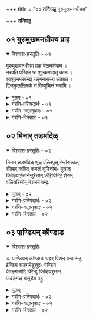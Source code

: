 +++
title = "०० **तनिगळु** गुरुमुखमनधीक्य"

+++
**तनिगळु**

  

## ०१ गुरुमुखमनधीक्य प्राह

<details open><summary>विश्वास-प्रस्तुतिः - ०१</summary>

गुरुमुखमनधीक्य प्राह वेदानशेषान् ।  
नरपति परिक्ल् प्तं शुल्कमादातु कामः ।  
श्वशुरममरवन्द्यं रङ्गनाथस्य साक्षात् ।  
द्विजकुलतिलकं शं विष्णुचित्तं नमामि ॥
</details>

<details><summary>मूलम् - ०१</summary>

गुरुमुखमनधीक्य प्राह वेदानशेषान् ।  
नरपति परिक्ल् प्तं शुल्कमादातु कामः ।  
श्वशुरममरवन्द्यं रङ्गनाथस्य साक्षात् ।  
द्विजकुलतिलकं शं विष्णुचित्तं नमामि ॥
</details>

<details><summary>गरणि-प्रतिपदार्थः - ०१</summary>

नरपति= पाण्ड्यराजनाद वल्लभदेवनु, परिक्ल् प्तं= गॊत्तुमाडिद्द, शुल्कं= सम्भावनॆयन्नु, आदातु= पडॆयलु, कामः= इष्टपट्टवनागि, गुरुमुखं= गुरुविन मूल, अनधीक्य= कलियदॆये. वेदान्= वेदगळन्नु, अशेषान्= पूर्तियागि \(शेषविल्लदॆये\), प्राह=हेळिद, \(मत्तु\), अमरवन्द्यं= देवतॆगळिन्द वन्दितनाद, साक्षात् रङ्गनाथस्य= श्रीरङ्गनाथनिगॆये, श्वशुरं=\(हॆण्णुकॊट्ट\)मावनागि, \(रङ्गनाथस्य=श्रीरङ्गनाथनिगॆ, श्वशुरं=हॆण्णुकॊट्त मावनागि, साक्षात्=स्वतः, अमरवन्द्यं=देवतॆगळिन्द वन्दितनाद-ऎन्दू अर्थ माडुत्तारॆ\), द्विजकुलतिलकं= ब्राह्मणकुलक्कॆ तिलकप्रायनाद, तं=आ, विष्णुचित्तं=विष्णुचित्तरन्नु, नमामि-नमस्करिसुत्तेनॆ.
</details>

<details><summary>गरणि-गद्यानुवादः - ०१</summary>

पाण्ड्यराजनाद वल्लभदवनु गॊत्तुमाडिद्द सम्भावनॆयन्नु पडॆयबेकॆन्दु आशिसि, गुरुविन मूलक कलियदॆये वेदगलन्नॆल्ला पूर्तियागि हेळिद, मत्तु देववन्दितनाद श्रीरङ्गनाथस्वामिगॆ स्वयं हॆण्णुकॊट्ट मावनाद ब्राह्मण कुलतिलकनाद आ विष्णुचित्तरन्नु नमस्करिसुत्तेनॆ.
</details>

<details><summary>गरणि-विस्तारः - ०१</summary>

ई तनियन्नु नाथमुनिगळु करुणिसिद्दु. तनियल्लि ऎरडु भागगळीवॆ. ऎरडू ऎरडु सत्यकतॆगळन्नु हेळुत्तवॆ.

मॊदलकतॆ-- वल्लभदेव निष्ठावन्तनाद राजनागिद्द. तन्न प्रजॆगळ योगक्षेमवन्नू, तन्न आडळीतद विषयदल्लि प्रजॆगळ अभिप्रायवन्नू स्वतः तिळिदुकॊळ्ळबेकॆम्ब सुद्देशदिन्द, प्रतिरात्रियू वेष मरॆसिकॊण्डु नगरदल्लि सुत्ताडुत्तिद्द. ऒन्दु रात्रि ऒन्दु मनॆय हॊर जगुलिय मेलॆ ब्राह्मणनॊब्ब मलगिद्दद्दु कण्ड. अल्लि मलगिरलु कारणवेनु ऎन्दु केळिद. अदक्कॆ ब्राह्मणनॆन्द-”मळॆगालद नाल्कु तिङ्गळ सुखक्कागि उळिद ऎण्टु तिङ्गळु दुडिदु सम्पादिसबेकु. रात्रियन्नु सुखवागि कळॆयलु हगलु श्रमिसबेकु. मुप्पिनल्लि सुखजीवन नडसलु यौवनदल्लि दुडिदु हण शेखरिसबेकु. हागॆये परलोकवन्नु हॊन्दि सुखवागिरुदक्कोस्कर ई जन्मदल्लि परतत्त्ववन्नु आराधिसबेकु.” राजनिगॆ ज्ञानोईदयवायितु. आ परतत्त्व यावुदु? अदन्नु आश्रयिसुवुदु हेगॆ? ई विषयवन्नु इत्यर्थ माडिकॊळ्ळलु ऒन्दु विद्वत्सभॆयन्नु एर्पडिसिद. अल्लि तीर्मानवादन्तॆ नडॆदुकॊळ्ळुवुदॆन्दु निर्धरिसिद. दॊड्ड सभामण्टप सिद्धवायितु. अदर मुन्दॆ ऎत्तरवाद कम्ब. अदर तुदियल्लि हणद गण्टन्नु कट्टिसिद. आमेलॆ, “परतत्त्व-समस्यॆयन्नु बिडिसुव विद्वांसनिगॆ ई हणद गण्टु” ऎन्दु देशदल्लॆल्ला सारिसिद. ई आह्वान विष्णुचित्तरिगू बन्तु. आदरॆ, अवरिगॆ भगवत्कैङ्कर्यवॊन्दे मुख्यवागित्तु. हणवागलि, हॆसरागलि अल्ल. आद्दरिन्द, तन्न आराध्यदैववाद वटपत्रशायिय सेवॆयन्नु नडसिकॊण्डु निश्चिन्तरादरु. अन्दु रात्रि, कनसिनल्लि, स्वामि वटपत्रशायि मैदोरि, “वल्लभदेवन आस्थानक्कॆ होगु” ऎन्दु आणति इत्तनु.

विष्णुचित्तरु “वैयार्” वंशक्कॆ सेरिदवरु. ऎन्दरॆ, वंशपारम्पर्यवातगि वेदाध्ययन सम्पन्नराद ब्राह्मणर मनॆतनदवरु. आदरू, गुरुविन मूलक अवरु वेदाध्ययन माडिद्दवरल्ल. ई अळुकु अवर मनस्सिनल्लित्तु. आदरू, अवरु भगवन्तन आणतियन्नु शिरसावहिसि, वल्लभदेवन आस्थानक्कॆ होदरु. वल्लभदेवनु अपूर्व मर्यादॆयिन्द अवरन्नु बरमाडिकॊण्डनु. विद्वत्सभॆयल्लि अवरु निरर्गळवागि वेदशास्त्रगळन्नु उद्धरिसि, “नारायणने परतत्त्व; अवनिगॆ शरणागबेकु” ऎम्ब सिद्धान्तवन्नु साधिसिदरु. आ क्षणदल्ले, ऎत्तरदल्लि कट्टिट्टिद्द विद्याशुल्क \(हणदगण्टु\) अवर मुन्दॆ बित्तु. विद्वांसरॆल्ल ई आश्चर्यवन्नु कण्डु, सत्यवन्नु मॆच्चि, जयघोष माडिदरु.

ऎरडनॆय कतॆ-- विष्णुचित्तरु ब्रह्मचारि. अवरु श्रीविल्लिपुत्तूरिनल्लिद्दुकॊण्डु तुलसी वनवॊन्दन्नु तावे निर्मिसि, अदरल्लि बिडुव तुलसी, हूगळ मालॆयन्नु कट्टि, प्रतिदिनवू वटपत्रशायिगॆ समर्पिसुव कैङ्कर्य नडसुत्तिद्दरु. ऒन्दु दिन, तुलसी पातियल्लि अति सुन्दरवाद हॆण्णुमगु काणिसिकॊण्डितु. देवदत्तवादद्दॆन्दु आ मगुवन्नु अवरु स्वीकरिसिदरु. मत्तु अदक्कॆ “गोदॆ”ऎन्दु हॆसरिट्टरु. मगु बॆळॆयुत्ता कडु सुन्दरियादळु. भगवत्सेवाकार्यदल्लि अवळु तन्न साकुतन्दॆगॆ ऒत्तासॆकॊडुत्ता भगवन्तनाद श्रीरङ्गनाथनन्ने मदुवॆयागुवॆनॆन्दु निश्चयिसि भगवदाज्ञॆयन्तॆ श्रीरङ्गनाथन सन्निधियन्नु सेरि, आ स्वामियन्ने मदुवॆयागि “आण्डाळ्” आदळु. स्वामि श्रीरङ्गनाथनिगॆ विष्णुचित्तरु हॆण्णुकॊट्ट मावनादद्दु हीगॆ.

ई ऎरडु कतॆगळू बहुमट्टिगॆ विष्णुचित्तर जीवन चरित्रॆयन्ने तिळिसिदन्तॆ. नाथमुनिगळ ई तनिय वैशिष्ट्य इदे- विष्णुचित्तर हिरिमॆयन्नु सारुवुदे.
</details>

## ०२ मिनार् तडमदिळ्

<details open><summary>विश्वास-प्रस्तुतिः - ०२</summary>

मिनार् तडमदिळ् शूऴ् ऎल्लिपुत्तू रॆन्ऱॊरुकाल्  
शॊन्नार् कऴिऱ् कमलं शूडिनोम्- मुन्नाळ्  
किऴियऱित्तानॆन्ऱुरैत्तोम् कीऱैयिनिऱ् शेरुम्  
वऴियऱित्तोम् नॆञ्जमे वन्दु.
</details>

<details><summary>मूलम् - ०२</summary>

मिनार् तडमदिळ् शूऴ् ऎल्लिपुत्तू रॆन्ऱॊरुकाल्  
शॊन्नार् कऴिऱ् कमलं शूडिनोम्- मुन्नाळ्  
किऴियऱित्तानॆन्ऱुरैत्तोम् कीऱैयिनिऱ् शेरुम्  
वऴियऱित्तोम् नॆञ्जमे वन्दु.
</details>

<details><summary>गरणि-प्रतिपदार्थः - ०२</summary>

मिन्= तेजस्सिनिन्द, आर्= तुम्बिद, तडम्= विस्तारवाद, मदिळ्= \(कोटॆ\) गोडॆयिन्द, शूऴ्= सुत्तिरुव, विल्लिपुत्तूर्= विल्लिपुत्तूरु, ऎन्ऱु=ऎन्दु, ऒरुकाल्= ऒन्दु सल, शॊन्नार्= हेळिदवर, कऴिल्=पाद, कमलम्= कमलवन्नु, शूडिनोम्= तलॆय;;इ मुडिदुकॊण्डॆवु, तलॆगॆ एरिसिदॆवु, मुन् नाळ्= हिन्दिन दिन, किऴी=हणद गण्टन्नु, अऱुत्तान्= कत्तरिसिदनु \(गॆद्दनु\), ऎन्ऱु= ऎन्दु, उरैत्तोम्= हेळिकॊण्डाडिदॆवु, की मैयिनिल्= कीळु स्वभावदल्लि, शेरुम्= सेरिकॊळ्ळूव, वऴि= मार्गवन्नु, अऱुत्तोम्= कडिदु हाकिदॆवु, नॆञ्जमे= मनस्से , वन्दु= इल्लिगॆ बन्दु.
</details>

<details><summary>गरणि-गद्यानुवादः - ०२</summary>

मनस्से, नावु इल्लिगॆ बन्दु, तेजस्सिनिन्द तुम्बिद विस्तारवाद \(कोटॆ\)गोडॆयिन्द सुत्तिरुव विल्लिपुत्तूर् ऎन्दु ऒन्दु सल हेळीदवर पादकमलगळन्नु तलॆयल्लि धरिसिदॆवु. हिन्दिन दिन विद्याशुल्कवाद हणद गण्टन्नु गॆद्दु कत्तरिसिकॊण्डवरन्नु हेळि कॊण्डाडीदॆवु. कीळु स्वभावदल्लि सेरिकॊळ्ळुव मार्गवन्नु नावु कडिदु हाकिदॆवु.
</details>

<details><summary>गरणि-विस्तारः - ०२</summary>

ई तनियन्नु पाण्ड्यभट्टरु करुणिसिद्दु. अवरु वल्लभदेवन राजपुरोहितरु. राजनु एर्पडिसिद्द विद्वत्सभॆगॆ बहुमन्दि विद्वांसरु बन्दु पाण्ड्यभट्टर नेतृत्वदल्लि समावेशगॊण्डिद्दरु. सभॆयल्लि “विल्लिपुत्तूर्” ऎम्ब पवित्रवाद हॆसरु बन्तु. विल्लिपुत्तूरु ऎम्बुदु तेजस्सिनिन्द कूडिद ऊरु स्वामिवटपत्रशायिय देवालयक्कू अल्लि भगवन्तनिगॆ भक्तिसेवॆ सल्लिसुत्तिद्द विष्णुचित्तरिगू प्रसिद्धियॆनिसित्तु.विल्लिपुत्तूर् ऎन्दु ऒन्दु सल उच्चरिसिदरू साकु; अदु स्वामि वटपत्रशायिय अनुग्रहवन्नू विष्णुचित्तर ज्ञान”\(भक्ति\) श्रेष्ठतॆयन्नू नॆनपिगॆ तरुत्तित्तु. आद्दरिन्द, विल्लिपुत्तूरिन हॆसरन्नु सभॆयल्लि हेळि अदर पवित्र विषयगळन्नु स्मरणॆगॆ तन्दद्दरिन्द आ हॆसरु हेळिदवरिगॆ कृतज्ञतॆय तलॆबागिद नमस्कारगळु.

विद्वत्सभॆयल्लि परतत्त्व निर्णयमाडि, विद्याशुल्कवन्नु गॆद्दु स्वीकरिसिद विष्णुचित्तरन्नु कॊण्डाडिदरु. मोक्षक्कॆ मार्ग तिळीयदॆ इद्दद्दरिन्द विद्वांसरू जनरू अन्यमार्गगळन्नु हिडिदिद्दरु. अदु अवरिगॆ नल्मॆयन्नु तरदॆ कीळ्मॆगॆ तळ्ळुत्तित्तु. विष्णुचित्तर परतत्त्वनिर्णयवि सूक्त मार्गवन्नु तोरिसितु. अदु, अधोगतिगॆ होगुत्तिद्दवर दारियन्नु कडिदुहाकितु. ऎन्दरॆ अवर अज्ञानवन्नु मनस्सिनिन्द तॊडॆदु हाकितु. ज्ञानवन्नु बॆळगिसितु. अज्ञानदिन्द ज्ञानद कडॆगॆ- ऎन्दरॆ कत्तलॆयिन्द तेजःपुञ्जवाद विल्लिपुत्तूरिन बॆळकिन कडॆगॆ- दारि तोरिसितु. आद्दरिन्दले, विष्णुचित्तरिगॆ कृतज्ञता पूर्वकवाद साष्टाङ्ग नमस्कारगळू, अवरन्नु कॊण्डाडुवुदू स्मरणीयवाद विषय.

१. कऴिल्\+कमलम्= कऴिऱ् कमलम्
२. कीऴ्मैयिनिल्\+शेरुम्= कीऴ्मैयिनिऱ् शेरुम्

समासवागुवाग पूर्वपदद कॊनॆयल्लिरुव “ल”कार “ऴ”कारवागुत्तदॆ ऎन्दु गमनिसबहुदु. 
</details>

## ०३ पाण्डियन् कॊण्डाड
<details open><summary>विश्वास-प्रस्तुतिः</summary>

३. पाण्डियन् कॊण्डाड प्पट्टर् पिरान् वन्दानॆन्ऱु  
ईण्डिय शङ्गमॆडुत्तूद- वेण्डिय  
वेदङ्गळोदि विरैन्दु किऴियऱुत्तान्  
पादङ्गळ् यामुडैय पट्रु

</details>

<details><summary>मूलम्</summary>

पाण्डियन् कॊण्डाड प्पट्टर् पिरान् वन्दानॆन्ऱु  
ईण्डिय शङ्गमॆडुत्तूद- वेण्डिय  
वेदङ्गळोदि विरैन्दु किऴियऱुत्तान्  
पादङ्गळ् यामुडैय पट्रु

</details>

<details><summary>गरणि-प्रतिपदार्थः - ०२</summary>

पट्टर् पिरान्= देवतन्थ हिरियभट्टरु, अन्दान्= बन्दरु, ऎन्ऱु= ऎन्दु, पाण्डियन्= पाण्ड्यराजनु, कॊण्डाड= कॊण्डाडलु, ईण्डिय= बहुसङ्ख्ह्यॆय, शङ्गं= शङ्खगळन्नु, ऎडुत्तु=ऎत्तिकॊण्डु, \(ऒट्टिगॆ\)ऊड ऊदलागि, वेण्डिय=तृप्तियागुवष्टु, वेदङ्गळ्= वेदगळन्नु,, विरैन्दु= मनोहरवागि, आसक्तियिन्द, ओदि= विवरिसि हेळि, किऴियऱुत्तान्= हणद तण्टन्नु गॆद्दवन, पादङ्गळ्= पादगळु, यामुडैय= नम्मगळ\(नम्मॆल्लर\), पट्रु= भद्रवाद आश्रय.
</details>

<details><summary>गरणि-गद्यानुवादः - ०२</summary>

देवरन्थ हिरियभट्टरु वन्दरु ऎन्दु पाण्ड्यराजनु कॊण्डाडलु अनेक शङ्खगळु ऒट्टागि ऊदि जयकारवन्नु माडलु, तृप्तियागुवष्टु वेदगळन्नु मनोहरवागि, आकर्षणीयवागि विवरिसि हेळि विद्याशुल्कवन्नु गॆद्दवन पादगळन्नु \(शरणॆन्दु\) नावॆल्लरू पट्टिनिन्द हिडिदिद्देवॆ.
</details>

<details><summary>गरणि-विस्तारः - ०२</summary>

ई तनियन्नु पाण्ड्यभट्टरु करुणिसिद्दु. पाण्ड्यराजनु एर्पडिसिद्द विद्वत्सभॆयल्लिविष्णुचित्तरु परतत्त्व निर्णय माडि फणवन्नु गॆद्दरु. आग सभॆगॆ तृप्तियागुवष्टु वेदगळ आधारवन्नु आकर्षणीयवागि उद्धरिसि हेळि तम्म तत्त्ववन्नु विवरिसिदरु. राजन उद्देश सफलवायितु. मनस्सिनल्लिद्द संशयग्ळिगॆ उत्तर निर्दिष्टवागि दॊरॆयितु. आद्दरिन्द, अवनु बहळ हर्षगॊण्डु “पट्टर् पिरान्” बन्दरु, नन्न सन्देहवन्नु कळॆदरु” ऎन्दु कॊण्डाडिदनु. आग लॆक्कविल्लदष्टु शङ्खगळु मॊळगि, जयध्वनि माडिदवु. पट्टन् \(भट्टन्\),ऎन्दरॆ विद्यावन्त, पूजारि ऎन्दर्थ. पट्टर् अदर बहुवचन-भट्टरु ऎन्दु. पिरान् ऎन्दरॆ, हिरिय, यजमान, देवरु ऎन्दर्थ. विष्णुचित्तरु विल्लिपुत्तूरल्लि स्वामि वटपत्रशायिय सेवॆ नडसुत्तिद्दद्दरिन्द अवरन्नु “भट्टरु” ऎन्दु करॆयुत्तिद्दरु. पाण्ड्यराज अवरन्नु भक्ति आदरगळिन्द “पट्टर् पिरान्” –हिरिय भट्टरु, देवरन्थ भट्टरु-ऎन्दु करॆदनु. अदे अनन्तर अवरिगॆ भट्टनाथ, पॆरियाऴ्वार्-ऎम्ब रूढिय हॆसरु कॊट्टितु.

परतत्त्ववन्नु सिद्धान्तपडिसिद मोक्षमार्गदर्शकरादवरु “गुरु” आदन्तॆये. सभॆयल्लि नॆरॆदिद्द विद्वांसरॆल्लरू विष्णुचित्तर पादगळिगॆ नमस्करिसि, “गुरुवे शरणु” ऎन्दु आश्रय कोरुवुदु सहजवे. गुरुविनल्लि तोरिसुव नम्र गौरव अदु.
</details>